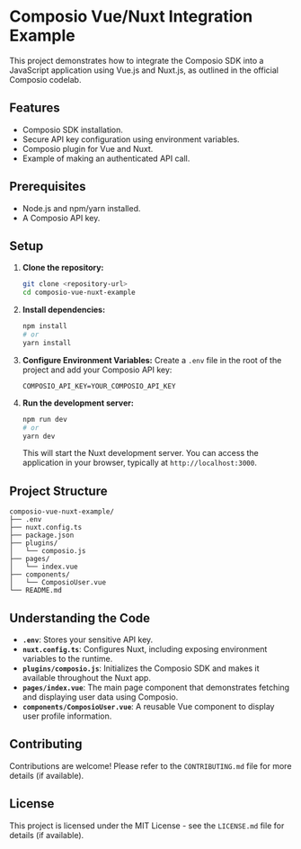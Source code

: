 # Composio Vue/Nuxt Integration Example

This project demonstrates how to integrate the Composio SDK into a JavaScript application using Vue.js and Nuxt.js, as outlined in the official Composio codelab.

## Features

*   Composio SDK installation.
*   Secure API key configuration using environment variables.
*   Composio plugin for Vue and Nuxt.
*   Example of making an authenticated API call.

## Prerequisites

*   Node.js and npm/yarn installed.
*   A Composio API key.

## Setup

1.  **Clone the repository:**
    ```bash
    git clone <repository-url>
    cd composio-vue-nuxt-example
    ```

2.  **Install dependencies:**
    ```bash
    npm install
    # or
    yarn install
    ```

3.  **Configure Environment Variables:**
    Create a `.env` file in the root of the project and add your Composio API key:

    ```env
    COMPOSIO_API_KEY=YOUR_COMPOSIO_API_KEY
    ```

4.  **Run the development server:**
    ```bash
    npm run dev
    # or
    yarn dev
    ```

    This will start the Nuxt development server. You can access the application in your browser, typically at `http://localhost:3000`.

## Project Structure

```
composio-vue-nuxt-example/
├── .env
├── nuxt.config.ts
├── package.json
├── plugins/
│   └── composio.js
├── pages/
│   └── index.vue
├── components/
│   └── ComposioUser.vue
└── README.md
```

## Understanding the Code

*   **`.env`**: Stores your sensitive API key.
*   **`nuxt.config.ts`**: Configures Nuxt, including exposing environment variables to the runtime.
*   **`plugins/composio.js`**: Initializes the Composio SDK and makes it available throughout the Nuxt app.
*   **`pages/index.vue`**: The main page component that demonstrates fetching and displaying user data using Composio.
*   **`components/ComposioUser.vue`**: A reusable Vue component to display user profile information.

## Contributing

Contributions are welcome! Please refer to the `CONTRIBUTING.md` file for more details (if available).

## License

This project is licensed under the MIT License - see the `LICENSE.md` file for details (if available).